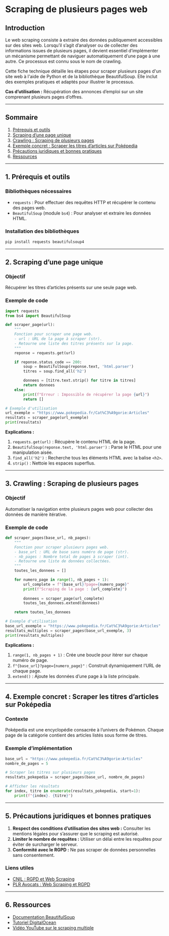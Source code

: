 # Scraping de plusieurs pages web

## Introduction

Le web scraping consiste à extraire des données publiquement accessibles sur des sites web. Lorsqu’il s’agit d’analyser ou de collecter des informations issues de plusieurs pages, il devient essentiel d’implémenter un mécanisme permettant de naviguer automatiquement d’une page à une autre. Ce processus est connu sous le nom de crawling.

Cette fiche technique détaille les étapes pour scraper plusieurs pages d'un site web à l'aide de Python et de la bibliothèque BeautifulSoup. Elle inclut des exemples pratiques et adaptés pour illustrer le processus.

**Cas d’utilisation :** Récupération des annonces d’emploi sur un site comprenant plusieurs pages d’offres.

---

## Sommaire
1. [Prérequis et outils](#prerequis-et-outils)
2. [Scraping d’une page unique](#scraping-une-page)
3. [Crawling : Scraping de plusieurs pages](#crawling-pages-multiples)
4. [Exemple concret : Scraper les titres d’articles sur Poképedia](#exemple-concret)
5. [Précautions juridiques et bonnes pratiques](#precautions)
6. [Ressources](#ressources)

---

## 1. Prérequis et outils

### Bibliothèques nécessaires
- `requests` : Pour effectuer des requêtes HTTP et récupérer le contenu des pages web.
- `BeautifulSoup` (module `bs4`) : Pour analyser et extraire les données HTML.

### Installation des bibliothèques
```python
pip install requests beautifulsoup4
```
---

## 2. Scraping d’une page unique <a name="scraping-une-page"></a>

### Objectif
Récupérer les titres d’articles présents sur une seule page web.

### Exemple de code
```python
import requests
from bs4 import BeautifulSoup

def scraper_page(url):
    """
    Fonction pour scraper une page web.
    - url : URL de la page à scraper (str).
    - Retourne une liste des titres présents sur la page.
    """
    reponse = requests.get(url)

    if reponse.status_code == 200:
        soup = BeautifulSoup(reponse.text, 'html.parser')
        titres = soup.find_all('h2')

        donnees = [titre.text.strip() for titre in titres]
        return donnees
    else:
        print(f"Erreur : Impossible de récupérer la page {url}")
        return []

# Exemple d'utilisation
url_exemple = "https://www.pokepedia.fr/Cat%C3%A9gorie:Articles"
resultats = scraper_page(url_exemple)
print(resultats)
```

**Explications :**
1. `requests.get(url)` : Récupère le contenu HTML de la page.
2. `BeautifulSoup(reponse.text, 'html.parser')` : Parse le HTML pour une manipulation aisée.
3. `find_all('h2')` : Recherche tous les éléments HTML avec la balise `<h2>`.
4. `strip()` : Nettoie les espaces superflus.

---

## 3. Crawling : Scraping de plusieurs pages <a name="crawling-pages-multiples"></a>

### Objectif
Automatiser la navigation entre plusieurs pages web pour collecter des données de manière itérative.

### Exemple de code
```python
def scraper_pages(base_url, nb_pages):
    """
    Fonction pour scraper plusieurs pages web.
    - base_url : URL de base sans numéro de page (str).
    - nb_pages : Nombre total de pages à scraper (int).
    - Retourne une liste de données collectées.
    """
    toutes_les_donnees = []

    for numero_page in range(1, nb_pages + 1):
        url_complete = f"{base_url}?page={numero_page}"
        print(f"Scraping de la page : {url_complete}")
        
        donnees = scraper_page(url_complete)
        toutes_les_donnees.extend(donnees)

    return toutes_les_donnees

# Exemple d'utilisation
base_url_exemple = "https://www.pokepedia.fr/Cat%C3%A9gorie:Articles"
resultats_multiples = scraper_pages(base_url_exemple, 3)
print(resultats_multiples)
```

**Explications :**
1. `range(1, nb_pages + 1)` : Crée une boucle pour itérer sur chaque numéro de page.
2. `f"{base_url}?page={numero_page}"` : Construit dynamiquement l’URL de chaque page.
3. `extend()` : Ajoute les données d’une page à la liste principale.

---

## 4. Exemple concret : Scraper les titres d’articles sur Poképedia <a name="exemple-concret"></a>

### Contexte
Poképedia est une encyclopédie consacrée à l’univers de Pokémon. Chaque page de la catégorie contient des articles listés sous forme de titres.

### Exemple d’implémentation
```python
base_url = "https://www.pokepedia.fr/Cat%C3%A9gorie:Articles"
nombre_de_pages = 5

# Scraper les titres sur plusieurs pages
resultats_pokepedia = scraper_pages(base_url, nombre_de_pages)

# Afficher les résultats
for index, titre in enumerate(resultats_pokepedia, start=1):
    print(f"{index}. {titre}")
```

---

## 5. Précautions juridiques et bonnes pratiques <a name="precautions"></a>

1. **Respect des conditions d’utilisation des sites web :** Consulter les mentions légales pour s’assurer que le scraping est autorisé.
2. **Limiter le nombre de requêtes :** Utiliser un délai entre les requêtes pour éviter de surcharger le serveur.
3. **Conformité avec le RGPD :** Ne pas scraper de données personnelles sans consentement.

### Liens utiles
- [CNIL : RGPD et Web Scraping](https://www.cnil.fr/fr/la-reutilisation-des-donnees-publiquement-accessibles-en-ligne-des-fins-de-demarchage-commercial)
- [PLR Avocats : Web Scraping et RGPD](https://www.plravocats.fr/blog/data-protection-rgpd/warning-web-scraping-et-rgpd)

---

## 6. Ressources <a name="ressources"></a>

- [Documentation BeautifulSoup](https://www.crummy.com/software/BeautifulSoup/bs4/doc/)
- [Tutoriel DigitalOcean](https://www.digitalocean.com/community/tutorials/how-to-scrape-web-pages-with-beautiful-soup-and-python-3)
- [Vidéo YouTube sur le scraping multiple](https://www.youtube.com/watch?v=h5tfGLsUg7w)



